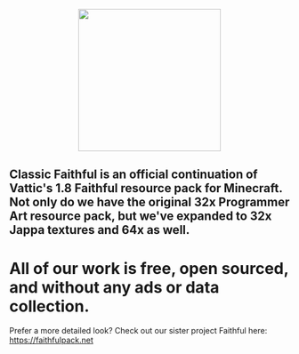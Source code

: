 <p align="center">
  <img src="https://database.faithfulpack.net/images/branding/wordmarks/outlined/flat/classic_faithful_flat_border.png" align="center" height="256">
</p>
  
## Classic Faithful is an official continuation of Vattic's 1.8 Faithful resource pack for Minecraft. Not only do we have the original 32x Programmer Art resource pack, but we've expanded to 32x Jappa textures and 64x as well.

# All of our work is free, open sourced, and without any ads or data collection.

Prefer a more detailed look? Check out our sister project Faithful here: https://faithfulpack.net
